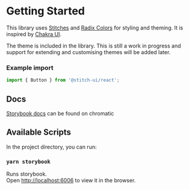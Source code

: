 # Getting Started

This library uses [Stitches](https://stitches.dev/docs/introduction) and [Radix Colors](https://www.radix-ui.com/docs/colors/palette-composition/the-scales) for styling and theming. It is inspired by [Chakra UI](https://chakra-ui.com/).

The theme is included in the library. This is still a work in progress and support for extending and customising themes will be added later.

### Example import

```javascript
import { Button } from '@stitch-ui/react';
```

## Docs

[Storybook docs](https://618286c4f81e0e004ab0373c-nqzqhtdvzm.chromatic.com/?path=/story/getting-started--page) can be found on chromatic

## Available Scripts

In the project directory, you can run:

### `yarn storybook`

Runs storybook.  
Open [http://localhost:6006](http://localhost:6006) to view it in the browser.
